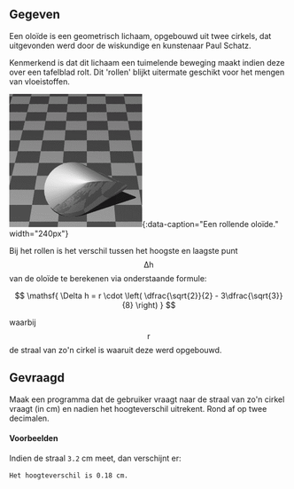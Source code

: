 ## Gegeven
Een oloïde is een geometrisch lichaam, opgebouwd uit twee cirkels, dat uitgevonden werd door de wiskundige en kunstenaar Paul Schatz.

Kenmerkend is dat dit lichaam een tuimelende beweging maakt indien deze over een tafelblad rolt. Dit 'rollen' blijkt uitermate geschikt voor het mengen van vloeistoffen.

![Een rollende oloïde.](media/ani_oloid.gif "Een rollende oloïde."){:data-caption="Een rollende oloïde." width="240px"}

Bij het rollen is het verschil tussen het hoogste en laagste punt $$\mathsf{\Delta h}$$ van de oloïde te berekenen via onderstaande formule:

$$
\mathsf{ \Delta h = r \cdot \left( \dfrac{\sqrt{2}}{2} - 3\dfrac{\sqrt{3}}{8} \right) }
$$

waarbij $$\mathsf{r}$$ de straal van zo'n cirkel is waaruit deze werd opgebouwd.

## Gevraagd
Maak een programma dat de gebruiker vraagt naar de straal van zo'n cirkel vraagt (in cm) en nadien het hoogteverschil uitrekent. Rond af op twee decimalen.

#### Voorbeelden
Indien de straal `3.2` cm meet, dan verschijnt er:

```
Het hoogteverschil is 0.18 cm.
```
